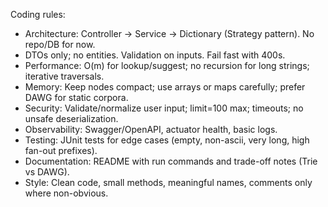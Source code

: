 Coding rules:
- Architecture: Controller → Service → Dictionary (Strategy pattern). No repo/DB for now.
- DTOs only; no entities. Validation on inputs. Fail fast with 400s. 
- Performance: O(m) for lookup/suggest; no recursion for long strings; iterative traversals.
- Memory: Keep nodes compact; use arrays or maps carefully; prefer DAWG for static corpora.
- Security: Validate/normalize user input; limit=100 max; timeouts; no unsafe deserialization.
- Observability: Swagger/OpenAPI, actuator health, basic logs.
- Testing: JUnit tests for edge cases (empty, non-ascii, very long, high fan-out prefixes).
- Documentation: README with run commands and trade-off notes (Trie vs DAWG).
- Style: Clean code, small methods, meaningful names, comments only where non-obvious.
